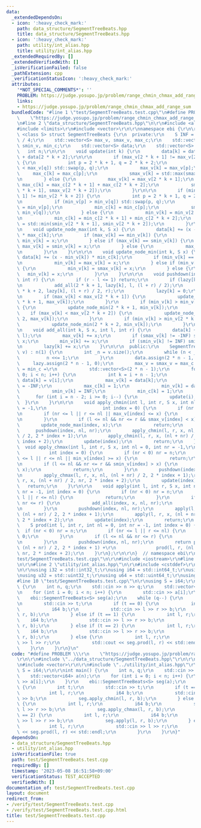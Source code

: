 ```yaml
---
data:
  _extendedDependsOn:
  - icon: ':heavy_check_mark:'
    path: data_structure/SegmentTreeBeats.hpp
    title: data_structure/SegmentTreeBeats.hpp
  - icon: ':heavy_check_mark:'
    path: utility/int_alias.hpp
    title: utility/int_alias.hpp
  _extendedRequiredBy: []
  _extendedVerifiedWith: []
  _isVerificationFailed: false
  _pathExtension: cpp
  _verificationStatusIcon: ':heavy_check_mark:'
  attributes:
    '*NOT_SPECIAL_COMMENTS*': ''
    PROBLEM: https://judge.yosupo.jp/problem/range_chmin_chmax_add_range_sum
    links:
    - https://judge.yosupo.jp/problem/range_chmin_chmax_add_range_sum
  bundledCode: "#line 1 \"test/SegmentTreeBeats.test.cpp\"\n#define PROBLEM \\\r\n\
    \    \"https://judge.yosupo.jp/problem/range_chmin_chmax_add_range_sum\"\r\n\r\
    \n#line 2 \"data_structure/SegmentTreeBeats.hpp\"\n\r\n#include <algorithm>\r\n\
    #include <limits>\r\n#include <vector>\r\n\r\nnamespace ebi {\r\n\r\ntemplate\
    \ <class S> struct SegmentTreeBeats {\r\n  private:\r\n    S INF = std::numeric_limits<S>::max()\
    \ / 4;\r\n    std::vector<S> max_v, smax_v, max_c;\r\n    std::vector<S> min_v,\
    \ smin_v, min_c;\r\n    std::vector<S> data;\r\n    std::vector<S> lazy;\r\n \
    \   int n;\r\n\r\n    void update(int k) {\r\n        data[k] = data[2 * k + 1]\
    \ + data[2 * k + 2];\r\n\r\n        if (max_v[2 * k + 1] != max_v[2 * k + 2])\
    \ {\r\n            int p = 2 * k + 1, q = 2 * k + 2;\r\n            if (max_v[p]\
    \ < max_v[q]) std::swap(p, q);\r\n            max_v[k] = max_v[p];\r\n       \
    \     max_c[k] = max_c[p];\r\n            smax_v[k] = std::max(smax_v[p], max_v[q]);\r\
    \n        } else {\r\n            max_v[k] = max_v[2 * k + 1];\r\n           \
    \ max_c[k] = max_c[2 * k + 1] + max_c[2 * k + 2];\r\n            smax_v[k] = std::max(smax_v[2\
    \ * k + 1], smax_v[2 * k + 2]);\r\n        }\r\n\r\n        if (min_v[2 * k +\
    \ 1] != min_v[2 * k + 2]) {\r\n            int p = 2 * k + 1, q = 2 * k + 2;\r\
    \n            if (min_v[p] > min_v[q]) std::swap(p, q);\r\n            min_v[k]\
    \ = min_v[p];\r\n            min_c[k] = min_c[p];\r\n            smin_v[k] = std::min(smin_v[p],\
    \ min_v[q]);\r\n        } else {\r\n            min_v[k] = min_v[2 * k + 1];\r\
    \n            min_c[k] = min_c[2 * k + 1] + min_c[2 * k + 2];\r\n            smin_v[k]\
    \ = std::min(smin_v[2 * k + 1], smin_v[2 * k + 2]);\r\n        }\r\n    }\r\n\r\
    \n    void update_node_max(int k, S x) {\r\n        data[k] += (x - max_v[k])\
    \ * max_c[k];\r\n        if (max_v[k] == min_v[k]) {\r\n            max_v[k] =\
    \ min_v[k] = x;\r\n        } else if (max_v[k] == smin_v[k]) {\r\n           \
    \ max_v[k] = smin_v[k] = x;\r\n        } else {\r\n            max_v[k] = x;\r\
    \n        }\r\n    }\r\n\r\n    void update_node_min(int k, S x) {\r\n       \
    \ data[k] += (x - min_v[k]) * min_c[k];\r\n        if (min_v[k] == max_v[k]) {\r\
    \n            min_v[k] = max_v[k] = x;\r\n        } else if (min_v[k] == smax_v[k])\
    \ {\r\n            min_v[k] = smax_v[k] = x;\r\n        } else {\r\n         \
    \   min_v[k] = x;\r\n        }\r\n    }\r\n\r\n    void pushdown(int k, int l,\
    \ int r) {\r\n        if (r - l <= 1) return;\r\n        if (lazy[k] != 0) {\r\
    \n            add_all(2 * k + 1, lazy[k], l, (l + r) / 2);\r\n            add_all(2\
    \ * k + 2, lazy[k], (l + r) / 2, r);\r\n            lazy[k] = 0;\r\n        }\r\
    \n        if (max_v[k] < max_v[2 * k + 1]) {\r\n            update_node_max(2\
    \ * k + 1, max_v[k]);\r\n        }\r\n        if (min_v[k] > min_v[2 * k + 1])\
    \ {\r\n            update_node_min(2 * k + 1, min_v[k]);\r\n        }\r\n    \
    \    if (max_v[k] < max_v[2 * k + 2]) {\r\n            update_node_max(2 * k +\
    \ 2, max_v[k]);\r\n        }\r\n        if (min_v[k] > min_v[2 * k + 2]) {\r\n\
    \            update_node_min(2 * k + 2, min_v[k]);\r\n        }\r\n    }\r\n\r\
    \n    void add_all(int k, S x, int l, int r) {\r\n        data[k] += x * (r -\
    \ l);\r\n        max_v[k] += x;\r\n        if (smax_v[k] != -INF) smax_v[k] +=\
    \ x;\r\n        min_v[k] += x;\r\n        if (smin_v[k] != INF) smin_v[k] += x;\r\
    \n        lazy[k] += x;\r\n    }\r\n\r\n  public:\r\n    SegmentTreeBeats(std::vector<S>\
    \ v) : n(1) {\r\n        int _n = v.size();\r\n        while (n < _n) {\r\n  \
    \          n <<= 1;\r\n        }\r\n        data.assign(2 * n - 1, 0);\r\n   \
    \     lazy.assign(2 * n - 1, 0);\r\n        max_v = smax_v = max_c = min_v = smin_v\
    \ = min_c =\r\n            std::vector<S>(2 * n - 1);\r\n        for (int i =\
    \ 0; i < n; i++) {\r\n            int k = i + n - 1;\r\n            if (i < _n)\
    \ data[k] = v[i];\r\n            max_v[k] = data[k];\r\n            smax_v[k]\
    \ = -INF;\r\n            max_c[k] = 1;\r\n            min_v[k] = data[k];\r\n\
    \            smin_v[k] = INF;\r\n            min_c[k] = 1;\r\n        }\r\n  \
    \      for (int i = n - 2; i >= 0; i--) {\r\n            update(i);\r\n      \
    \  }\r\n    }\r\n\r\n    void apply_chmin(int l, int r, S x, int nl = 0, int nr\
    \ = -1,\r\n                     int index = 0) {\r\n        if (nr < 0) nr = n;\r\
    \n        if (nr <= l || r <= nl || max_v[index] <= x) {\r\n            return;\r\
    \n        }\r\n        if (l <= nl && nr <= r && smax_v[index] < x) {\r\n    \
    \        update_node_max(index, x);\r\n            return;\r\n        }\r\n  \
    \      pushdown(index, nl, nr);\r\n        apply_chmin(l, r, x, nl, (nl + nr)\
    \ / 2, 2 * index + 1);\r\n        apply_chmin(l, r, x, (nl + nr) / 2, nr, 2 *\
    \ index + 2);\r\n        update(index);\r\n        return;\r\n    }\r\n\r\n  \
    \  void apply_chmax(int l, int r, S x, int nl = 0, int nr = -1,\r\n          \
    \           int index = 0) {\r\n        if (nr < 0) nr = n;\r\n        if (nr\
    \ <= l || r <= nl || min_v[index] >= x) {\r\n            return;\r\n        }\r\
    \n        if (l <= nl && nr <= r && smin_v[index] > x) {\r\n            update_node_min(index,\
    \ x);\r\n            return;\r\n        }\r\n        pushdown(index, nl, nr);\r\
    \n        apply_chmax(l, r, x, nl, (nl + nr) / 2, 2 * index + 1);\r\n        apply_chmax(l,\
    \ r, x, (nl + nr) / 2, nr, 2 * index + 2);\r\n        update(index);\r\n     \
    \   return;\r\n    }\r\n\r\n    void apply(int l, int r, S x, int nl = 0, int\
    \ nr = -1, int index = 0) {\r\n        if (nr < 0) nr = n;\r\n        if (nr <=\
    \ l || r <= nl) {\r\n            return;\r\n        }\r\n        if (l <= nl &&\
    \ nr <= r) {\r\n            add_all(index, x, nl, nr);\r\n            return;\r\
    \n        }\r\n        pushdown(index, nl, nr);\r\n        apply(l, r, x, nl,\
    \ (nl + nr) / 2, 2 * index + 1);\r\n        apply(l, r, x, (nl + nr) / 2, nr,\
    \ 2 * index + 2);\r\n        update(index);\r\n        return;\r\n    }\r\n\r\n\
    \    S prod(int l, int r, int nl = 0, int nr = -1, int index = 0) {\r\n      \
    \  if (nr < 0) nr = n;\r\n        if (nr <= l || r <= nl) {\r\n            return\
    \ 0;\r\n        }\r\n        if (l <= nl && nr <= r) {\r\n            return data[index];\r\
    \n        }\r\n        pushdown(index, nl, nr);\r\n        return prod(l, r, nl,\
    \ (nl + nr) / 2, 2 * index + 1) +\r\n               prod(l, r, (nl + nr) / 2,\
    \ nr, 2 * index + 2);\r\n    }\r\n};\r\n\r\n}  // namespace ebi\r\n#line 5 \"\
    test/SegmentTreeBeats.test.cpp\"\n\r\n#include <iostream>\r\n#line 8 \"test/SegmentTreeBeats.test.cpp\"\
    \n\r\n#line 2 \"utility/int_alias.hpp\"\n\r\n#include <cstddef>\r\n#include <cstdint>\r\
    \n\r\nusing i32 = std::int32_t;\r\nusing i64 = std::int64_t;\r\nusing u16 = std::uint16_t;\r\
    \nusing u32 = std::uint32_t;\r\nusing u64 = std::uint64_t;\r\nusing usize = std::size_t;\n\
    #line 10 \"test/SegmentTreeBeats.test.cpp\"\n\r\nusing S = i64;\r\n\r\nint main()\
    \ {\r\n    int n, q;\r\n    std::cin >> n >> q;\r\n    std::vector<i64> a(n);\r\
    \n    for (int i = 0; i < n; i++) {\r\n        std::cin >> a[i];\r\n    }\r\n\
    \    ebi::SegmentTreeBeats<S> seg(a);\r\n    while (q--) {\r\n        int t;\r\
    \n        std::cin >> t;\r\n        if (t == 0) {\r\n            int l, r;\r\n\
    \            i64 b;\r\n            std::cin >> l >> r >> b;\r\n            seg.apply_chmin(l,\
    \ r, b);\r\n        } else if (t == 1) {\r\n            int l, r;\r\n        \
    \    i64 b;\r\n            std::cin >> l >> r >> b;\r\n            seg.apply_chmax(l,\
    \ r, b);\r\n        } else if (t == 2) {\r\n            int l, r;\r\n        \
    \    i64 b;\r\n            std::cin >> l >> r >> b;\r\n            seg.apply(l,\
    \ r, b);\r\n        } else {\r\n            int l, r;\r\n            std::cin\
    \ >> l >> r;\r\n            std::cout << seg.prod(l, r) << std::endl;\r\n    \
    \    }\r\n    }\r\n}\n"
  code: "#define PROBLEM \\\r\n    \"https://judge.yosupo.jp/problem/range_chmin_chmax_add_range_sum\"\
    \r\n\r\n#include \"../data_structure/SegmentTreeBeats.hpp\"\r\n\r\n#include <iostream>\r\
    \n#include <vector>\r\n\r\n#include \"../utility/int_alias.hpp\"\r\n\r\nusing\
    \ S = i64;\r\n\r\nint main() {\r\n    int n, q;\r\n    std::cin >> n >> q;\r\n\
    \    std::vector<i64> a(n);\r\n    for (int i = 0; i < n; i++) {\r\n        std::cin\
    \ >> a[i];\r\n    }\r\n    ebi::SegmentTreeBeats<S> seg(a);\r\n    while (q--)\
    \ {\r\n        int t;\r\n        std::cin >> t;\r\n        if (t == 0) {\r\n \
    \           int l, r;\r\n            i64 b;\r\n            std::cin >> l >> r\
    \ >> b;\r\n            seg.apply_chmin(l, r, b);\r\n        } else if (t == 1)\
    \ {\r\n            int l, r;\r\n            i64 b;\r\n            std::cin >>\
    \ l >> r >> b;\r\n            seg.apply_chmax(l, r, b);\r\n        } else if (t\
    \ == 2) {\r\n            int l, r;\r\n            i64 b;\r\n            std::cin\
    \ >> l >> r >> b;\r\n            seg.apply(l, r, b);\r\n        } else {\r\n \
    \           int l, r;\r\n            std::cin >> l >> r;\r\n            std::cout\
    \ << seg.prod(l, r) << std::endl;\r\n        }\r\n    }\r\n}"
  dependsOn:
  - data_structure/SegmentTreeBeats.hpp
  - utility/int_alias.hpp
  isVerificationFile: true
  path: test/SegmentTreeBeats.test.cpp
  requiredBy: []
  timestamp: '2023-05-08 16:51:58+09:00'
  verificationStatus: TEST_ACCEPTED
  verifiedWith: []
documentation_of: test/SegmentTreeBeats.test.cpp
layout: document
redirect_from:
- /verify/test/SegmentTreeBeats.test.cpp
- /verify/test/SegmentTreeBeats.test.cpp.html
title: test/SegmentTreeBeats.test.cpp
---
```

